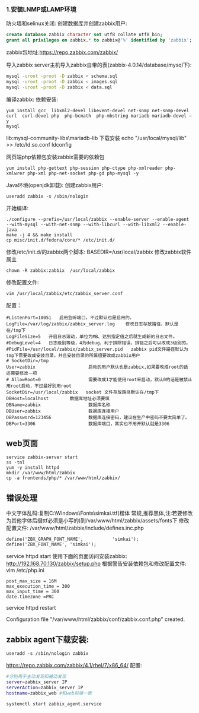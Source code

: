 ### 1.安装LNMP或LAMP环境
防火墙和selinux关闭:
创建数据库并创建zabbix用户:
```sql
create database zabbix character set utf8 collate utf8_bin;
grant all privileges on zabbix.* to zabbix@'%' identified by 'zabbix';
```
zabbix包地址:https://repo.zabbix.com/zabbix/


导入zabbix server主机导入zabbix自带的表(zabbix-4.0.14/database/mysql下):
```sh
mysql -uroot -proot -D zabbix < schema.sql
mysql -uroot -proot -D zabbix < images.sql
mysql -uroot -proot -D zabbix < data.sql
```
编译zabbix:
依赖安装:
```shell
yum install gcc  libxml2-devel libevent-devel net-snmp net-snmp-devel  curl  curl-devel php  php-bcmath  php-mbstring mariadb mariadb-devel –y
mysql
```
lib:mysql-community-libs\mariadb-lib 下载安装
echo "/usr/local/mysql/lib" >> /etc/ld.so.conf
ldconfig

网页端php依赖包安装zabbix需要的依赖包
```
yum install php-gettext php-session php-ctype php-xmlreader php-xmlwrer php-xml php-net-socket php-gd php-mysql -y
```
Java环境(openjdk卸载):
创建zabbix用户:
```
useradd zabbix -s /sbin/nologin
```
开始编译:
```
./configure --prefix=/usr/local/zabbix --enable-server --enable-agent --with-mysql --with-net-snmp --with-libcurl --with-libxml2 --enable-java 
make -j 4 && make install
cp misc/init.d/fedora/core/* /etc/init.d/
```
修改/etc/init.d/的zabbix两个脚本:
BASEDIR=/usr/local/zabbix
修改zabbix软件属主
```
chown -R zabbix:zabbix  /usr/local/zabbix
```
修改配置文件:
```
vim /usr/local/zabbix/etc/zabbix_server.conf
```
配置：
```shell
#ListenPort=10051   启用监听端口，不过默认也是启用的。
LogFile=/var/log/zabbix/zabbix_server.log    修改日志存放路径，默认是在/tmp下
LogFileSize=5   开启日志滚动，单位为MB、达到指定值之后就生成新的日志文件。
#DebugLevel=4   日志级别等级，4为debug，利于排除错误，排错之后可以改成3级别的。
#PidFile=/usr/local/zabbix/zabbix_server.pid   zabbix pid文件路径默认为tmp下需要改成安装目录，并且安装目录的所属组要改成zabbix用户
# SocketDir=/tmp
User=zabbix                    启动的用户默认也是zabbix,如果要改成root的话 还需要修改一项
# AllowRoot=0                  需要改成1才能使用root来启动，默认0的话是被禁止用root启动，不过最好别用root
SocketDir=/usr/local/zabbix   socket 文件存放路径默认在/tmp下 
DBHost=localhost        数据库地址必须要填
DBName=zabbix                  数据库名称
DBUser=zabbix                  数据库连接用户
DBPassword=123456              数据库连接密码，建议在生产中密码不要太简单了。
DBPort=3306                    数据库端口，其实也不用开默认就是3306
```

## web页面
```
service zabbix-server start
ss -tnl
yum -y install httpd
mkdir /var/www/html/zabbix
cp -a frontends/php/* /var/www/html/zabbix/
```

## 错误处理
中文字体乱码:复制C:\Windows\Fonts\simkai.ttf(楷体 常规,推荐黑体,注:若要修改为其他字体后缀ttf必须是小写的)到/var/www/html/zabbix/assets/fonts下
修改配置文件:
/var/www/html/zabbix/include/defines.inc.php
```
define('ZBX_GRAPH_FONT_NAME',           'simkai');
define('ZBX_FONT_NAME', 'simkai');
```
service httpd start
使用下面的页面访问安装zabbix:
http://192.168.70.130/zabbix/setup.php
根据警告安装依赖包和修改配置文件:
vim /etc/php.ini
```
post_max_size = 16M
max_execution_time = 300
max_input_time = 300
date.timezone =PRC
```
service httpd restart

Configuration file "/var/www/html/zabbix/conf/zabbix.conf.php" created.

## zabbix agent下载安装:
```
useradd -s /sbin/nologin zabbix
```
https://repo.zabbix.com/zabbix/4.1/rhel/7/x86_64/
配置:
```sh
#分别用于主动发现和被动发现
server=zabbix_server IP
serverAction=zabbix_server IP
hostname=zabbix_web #和web前端一致
```
```
systemctl start zabbix_agent.service
```